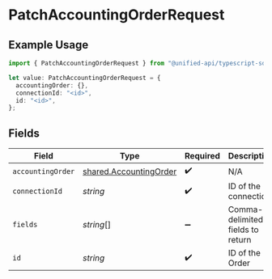 # PatchAccountingOrderRequest

## Example Usage

```typescript
import { PatchAccountingOrderRequest } from "@unified-api/typescript-sdk/sdk/models/operations";

let value: PatchAccountingOrderRequest = {
  accountingOrder: {},
  connectionId: "<id>",
  id: "<id>",
};
```

## Fields

| Field                                                                   | Type                                                                    | Required                                                                | Description                                                             |
| ----------------------------------------------------------------------- | ----------------------------------------------------------------------- | ----------------------------------------------------------------------- | ----------------------------------------------------------------------- |
| `accountingOrder`                                                       | [shared.AccountingOrder](../../../sdk/models/shared/accountingorder.md) | :heavy_check_mark:                                                      | N/A                                                                     |
| `connectionId`                                                          | *string*                                                                | :heavy_check_mark:                                                      | ID of the connection                                                    |
| `fields`                                                                | *string*[]                                                              | :heavy_minus_sign:                                                      | Comma-delimited fields to return                                        |
| `id`                                                                    | *string*                                                                | :heavy_check_mark:                                                      | ID of the Order                                                         |